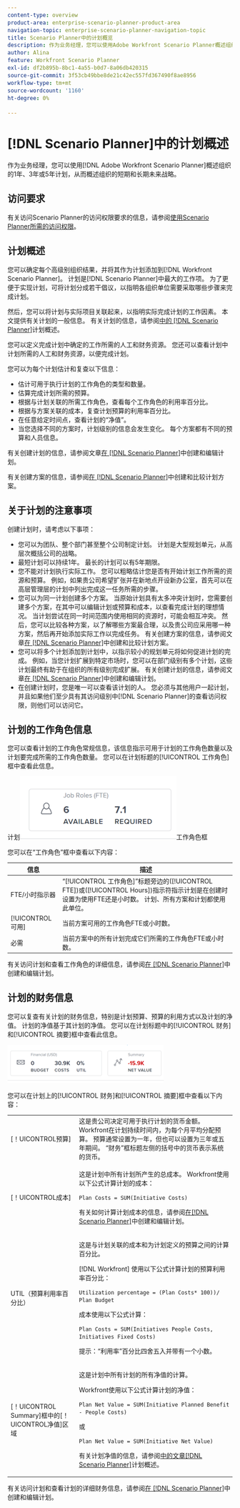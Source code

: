 ```yaml
---
content-type: overview
product-area: enterprise-scenario-planner-product-area
navigation-topic: enterprise-scenario-planner-navigation-topic
title: Scenario Planner中的计划概览
description: 作为业务经理，您可以使用Adobe Workfront Scenario Planner概述组织的1年、3年或5年计划，从而概述组织的短期和长期未来战略。
author: Alina
feature: Workfront Scenario Planner
exl-id: df2b895b-8bc1-4a55-b0d7-8a06db420315
source-git-commit: 3f53cb49bbe8de21c42ec557fd367490f8ae8956
workflow-type: tm+mt
source-wordcount: '1160'
ht-degree: 0%

---
```


# [!DNL Scenario Planner]中的计划概述

作为业务经理，您可以使用[!DNL Adobe Workfront Scenario Planner]概述组织的1年、3年或5年计划，从而概述组织的短期和长期未来战略。

## 访问要求

有关访问Scenario Planner的访问权限要求的信息，请参阅[使用Scenario Planner所需的访问权限](/help/quicksilver/scenario-planner/access-needed-to-use-sp.md)。

## 计划概述

<!--
<p data-mc-conditions="QuicksilverOrClassic.Draft mode">(NOTE: add information about utilization percentage for job roles - per this story?? - https://hub.workfront.com/task/5eb0784900083e1f2cabb60d6e0d04d3/overview)</p>
-->

您可以确定每个高级别组织结果，并将其作为计划添加到[!DNL Workfront Scenario Planner]。 计划是[!DNL Scenario Planner]中最大的工作项。 为了更便于实现计划，可将计划分成若干倡议，以指明各组织单位需要采取哪些步骤来完成计划。

然后，您可以将计划与实际项目关联起来，以指明实际完成计划的工作因素。 本文提供有关计划的一般信息。 有关计划的信息，请参阅[中的 [!DNL Scenario Planner]](../scenario-planner/initiatives-overview.md)计划概述。

您可以定义完成计划中确定的工作所需的人工和财务资源。 您还可以查看计划中计划所需的人工和财务资源，以便完成计划。

您可以为每个计划估计和复查以下信息：

* 估计可用于执行计划的工作角色的类型和数量。
* 估算完成计划所需的预算。
* 根据与计划关联的所需工作角色，查看每个工作角色的利用率百分比。
* 根据与方案关联的成本，复查计划预算的利用率百分比。
* 在任意给定时间点，查看计划的“净值”。
* 当您选择不同的方案时，计划级别的信息会发生变化。 每个方案都有不同的预算和人员信息。

有关创建计划的信息，请参阅文章[在 [!DNL Scenario Planner]](../scenario-planner/create-and-edit-plans.md)中创建和编辑计划。

有关创建方案的信息，请参阅[在 [!DNL Scenario Planner]](../scenario-planner/create-and-compare-scenarios-for-a-plan.md)中创建和比较计划方案。

## 关于计划的注意事项

创建计划时，请考虑以下事项：

* 您可以为团队、整个部门甚至整个公司制定计划。 计划是大型规划单元，从高层次概括公司的战略。
* 最短计划可以持续1年。 最长的计划可以有5年期限。
* 您不能对计划执行实际工作。 您可以粗略估计您是否有开始计划工作所需的资源和预算。 例如，如果贵公司希望扩张并在新地点开设新办公室，首先可以在高层管理层的计划中列出完成这一任务所需的步骤。
* 您可以为同一计划创建多个方案。 当原始计划具有太多冲突计划时，您需要创建多个方案，在其中可以编辑计划或预算和成本，以查看完成计划的理想情况。 当计划尝试在同一时间范围内使用相同的资源时，可能会相互冲突。 然后，您可以比较各种方案，以了解哪些方案最合理，以及贵公司应采用哪一种方案，然后再开始添加实际工作以完成任务。 有关创建方案的信息，请参阅文章[在 [!DNL Scenario Planner]](../scenario-planner/create-and-compare-scenarios-for-a-plan.md)中创建和比较计划方案。
* 您可以将多个计划添加到计划中，以指示较小的规划单元将如何促进计划的完成。 例如，当您计划扩展到特定市场时，您可以在部门级别有多个计划，这些计划最终有助于在组织的所有级别完成扩展。 有关创建计划的信息，请参阅文章[在 [!DNL Scenario Planner]](../scenario-planner/create-and-edit-initiatives.md)中创建和编辑计划。
* 在创建计划时，您是唯一可以查看该计划的人。 您必须与其他用户一起计划，并且如果他们至少具有其访问级别中[!DNL Scenario Planner]的查看访问权限，则他们可以访问它。

## 计划的工作角色信息

您可以查看计划的工作角色常规信息，该信息指示可用于计划的工作角色数量以及计划要完成所需的工作角色数量。 您可以在计划标题的[!UICONTROL 工作角色]框中查看此信息。

计划![上的](assets/job-role-box-on-plan-not-expanded-fte-350x141.png)工作角色框

您可以在“工作角色”框中查看以下内容：

| 信息 | 描述 |
|---|---|
| FTE/小时指示器 | “[!UICONTROL 工作角色]”标题旁边的([!UICONTROL FTE])或([!UICONTROL Hours])指示符指示计划是在创建时设置为使用FTE还是小时数。 计划、所有方案和计划都使用此单位。 |
| [!UICONTROL 可用] | 当前方案可用的工作角色FTE或小时数。 |
| 必需 | 当前方案中的所有计划完成它们所需的工作角色FTE或小时数。 |

有关访问计划和查看工作角色的详细信息，请参阅[在 [!DNL Scenario Planner]](../scenario-planner/create-and-edit-plans.md)中创建和编辑计划。

## 计划的财务信息

您可以复查有关计划的财务信息，特别是计划预算、预算的利用方式以及计划的净值。 计划的净值基于其计划的净值。 您可以在计划标题中的[!UICONTROL 财务]和[!UICONTROL 摘要]框中查看此信息。

![预算和净值框](assets/budget-net-value-boxes-on-plan-not-expanded-350x86.png)

您可以在计划上的[!UICONTROL 财务]和[!UICONTROL 摘要]框中查看以下内容：

<table style="table-layout:auto"> 
 <col> 
 <col> 
 <tbody> 
  <tr> 
   <td role="rowheader"> <p role="rowheader">[！UICONTROL预算] </p> <p role="rowheader"> </p> </td> 
   <td>这是贵公司决定可用于执行计划的货币金额。 Workfront在计划持续时间内，为每个月平均分配预算。 预算通常设置为一年，但也可以设置为三年或五年期间。 “财务”框标题左侧的括号中的货币表示系统的货币。 </td> 
  </tr> 
  <tr> 
   <td role="rowheader">[！UICONTROL成本]</td> 
   <td> <p>这是计划中所有计划所产生的总成本。 Workfront使用以下公式计算计划的成本：</p> <p><code>Plan Costs = SUM(Initiative Costs)</code> </p> <p>有关如何计算计划成本的信息，请参阅<a href="../scenario-planner/create-and-edit-initiatives.md" class="MCXref xref">在[!DNL Scenario Planner]</a>中创建和编辑计划。 </p> </td> 
  </tr> 
  <tr> 
   <td role="rowheader">UTIL（预算利用率百分比）</td> 
   <td> <p>这是与计划关联的成本和为计划定义的预算之间的计算百分比。 </p> <p>[!DNL Workfront] 使用以下公式计算计划的预算利用率百分比： </p> <p><code>Utilization percentage = (Plan Costs* 100))/ Plan Budget</code> </p> <p>成本使用以下公式计算：</p> <p><code>Plan Costs = SUM(Initiatives People Costs, Initiatives Fixed Costs)</code> </p> <p>提示：“利用率”百分比四舍五入并带有一个小数。 </p> </td> 
  </tr> 
  <tr> 
   <td role="rowheader"> <p role="rowheader">[！UICONTROL Summary]框<span>中的[！UICONTROL净值]区域</span></p> <p role="rowheader"> </p> </td> 
   <td> <p>这是计划中所有计划的所有净值的计算。 </p> <p>Workfront使用以下公式计算计划的净值： </p> <p><code>Plan Net Value = SUM(Initiative Planned Benefit - People Costs)</code> </p> <p>或</p> <p><code>Plan Net Value = SUM(Initiative Net Value)</code> </p> <p>有关计划净值的信息，请参阅<a href="../scenario-planner/initiatives-overview.md" class="MCXref xref">中的文章[!DNL Scenario Planner]</a>计划概述。</p> </td> 
  </tr> 
 </tbody> 
</table>

有关访问计划和查看计划的详细财务信息，请参阅[在 [!DNL Scenario Planner]](../scenario-planner/create-and-edit-plans.md)中创建和编辑计划。



